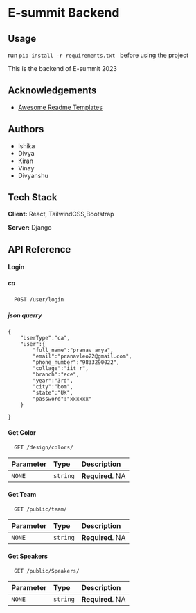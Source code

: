 # E-summit Backend

## Usage
run ```pip install -r requirements.txt ``` before using the project




This is the backend of E-summit 2023


## Acknowledgements

- [Awesome Readme Templates](https://awesomeopensource.com/project/elangosundar/awesome-README-templates)

## Authors

- Ishika
- Divya
- Kiran
- Vinay
- Divyanshu

## Tech Stack

**Client:** React, TailwindCSS,Bootstrap

**Server:** Django


## API Reference


#### Login

##### ca
```http
  POST /user/login
```
##### json querry 
```
{
    "UserType":"ca",
    "user":{
        "full_name":"pranav arya",
        "email":"pranavleo22@gmail.com",
        "phone_number":"9833290022",
        "collage":"iit r",
        "branch":"ece",
        "year":"3rd",
        "city":"bom",
        "state":"UK",
        "password":"xxxxxx"
    }
    
}
```

#### Get Color

```http
  GET /design/colors/
```

| Parameter | Type     | Description                |
| :-------- | :------- | :------------------------- |
| `NONE` | `string` | **Required**. NA |

#### Get Team

```http
  GET /public/team/
```

| Parameter | Type     | Description                       |
| :-------- | :------- | :-------------------------------- |
| `NONE`      | `string` | **Required**. NA |



#### Get Speakers
```http
  GET /public/Speakers/
```

| Parameter | Type     | Description                       |
| :-------- | :------- | :-------------------------------- |
| `NONE`      | `string` | **Required**. NA |


```


